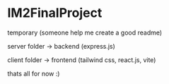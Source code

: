 # IM2FinalProject

temporary (someone help me create a good readme)

server folder -> backend (express.js)

client folder -> frontend (tailwind css, react.js, vite)

thats all for now :) 
